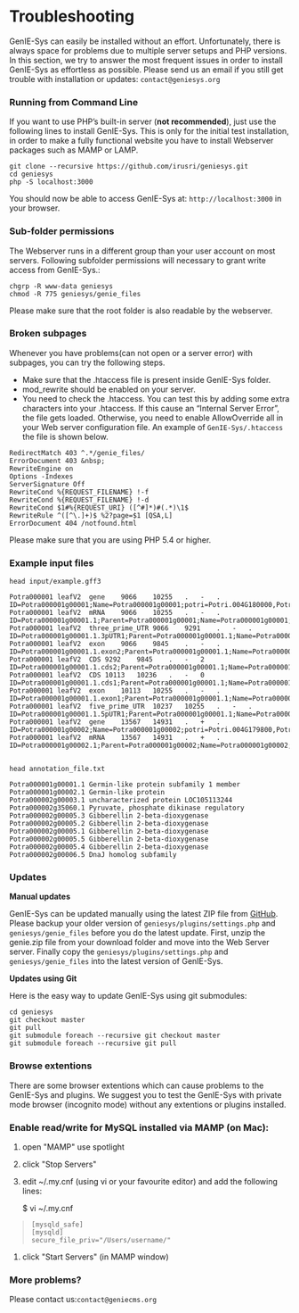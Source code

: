 # Troubleshooting

GenIE-Sys can easily be installed without an effort. Unfortunately, there is always space for problems due to multiple server setups and PHP versions. In this section, we try to answer the most frequent issues in order to install GenIE-Sys as effortless as possible. Please send us an email if you still get trouble with installation or updates: `contact@geniesys.org`

### Running from Command Line

If you want to use PHP’s built-in server \(**not recommended**\), just use the following lines to install GenIE-Sys. This is only for the initial test installation, in order to make a fully functional website you have to install Webserver packages such as MAMP or LAMP.

```text
git clone --recursive https://github.com/irusri/geniesys.git
cd geniesys
php -S localhost:3000
```

You should now be able to access GenIE-Sys at: `http://localhost:3000` in your browser.

### Sub-folder permissions

The Webserver runs in a different group than your user account on most servers. Following subfolder permissions will necessary to grant write access from GenIE-Sys.:

```text
chgrp -R www-data geniesys
chmod -R 775 geniesys/genie_files
```

Please make sure that the root folder is also readable by the webserver.

### Broken subpages

Whenever you have problems\(can not open or a server error\) with subpages, you can try the following steps.

* Make sure that the .htaccess file is present inside GenIE-Sys folder.
* mod\_rewrite should be enabled on your server.
* You need to check the .htaccess. You can test this by adding some extra characters into your .htaccess. If this cause an “Internal Server Error”, the file gets loaded. Otherwise, you need to enable AllowOverride all in your Web server configuration file. An example of `GenIE-Sys/.htaccess` the file is shown below.

```text
RedirectMatch 403 ^.*/genie_files/
ErrorDocument 403 &nbsp;
RewriteEngine on
Options -Indexes
ServerSignature Off
RewriteCond %{REQUEST_FILENAME} !-f
RewriteCond %{REQUEST_FILENAME} !-d
RewriteCond $1#%{REQUEST_URI} ([^#]*)#(.*)\1$
RewriteRule ^([^\.]+)$ %2?page=$1 [QSA,L]
ErrorDocument 404 /notfound.html
```

Please make sure that you are using PHP 5.4 or higher.

### Example input files

`head input/example.gff3`

```text
Potra000001	leafV2	gene	9066	10255	.	-	.	ID=Potra000001g00001;Name=Potra000001g00001;potri=Potri.004G180000,Potri.004G180200
Potra000001	leafV2	mRNA	9066	10255	.	-	.	ID=Potra000001g00001.1;Parent=Potra000001g00001;Name=Potra000001g00001;cdsMD5=71c5f03f2dd2ad2e0e00b15ebe21b14c;primary=TRUE
Potra000001	leafV2	three_prime_UTR	9066	9291	.	-	.	ID=Potra000001g00001.1.3pUTR1;Parent=Potra000001g00001.1;Name=Potra000001g00001.1
Potra000001	leafV2	exon	9066	9845	.	-	.	ID=Potra000001g00001.1.exon2;Parent=Potra000001g00001.1;Name=Potra000001g00001.1
Potra000001	leafV2	CDS	9292	9845	.	-	2	ID=Potra000001g00001.1.cds2;Parent=Potra000001g00001.1;Name=Potra000001g00001.1
Potra000001	leafV2	CDS	10113	10236	.	-	0	ID=Potra000001g00001.1.cds1;Parent=Potra000001g00001.1;Name=Potra000001g00001.1
Potra000001	leafV2	exon	10113	10255	.	-	.	ID=Potra000001g00001.1.exon1;Parent=Potra000001g00001.1;Name=Potra000001g00001.1
Potra000001	leafV2	five_prime_UTR	10237	10255	.	-	.	ID=Potra000001g00001.1.5pUTR1;Parent=Potra000001g00001.1;Name=Potra000001g00001.1
Potra000001	leafV2	gene	13567	14931	.	+	.	ID=Potra000001g00002;Name=Potra000001g00002;potri=Potri.004G179800,Potri.004G179900,Potri.004G180100
Potra000001	leafV2	mRNA	13567	14931	.	+	.	ID=Potra000001g00002.1;Parent=Potra000001g00002;Name=Potra000001g00002;cdsMD5=df49ed7856591c4a62d602fef61c7e37;primary=TRUE


```

`head annotation_file.txt`

```text
Potra000001g00001.1	Germin-like protein subfamily 1 member
Potra000001g00002.1	Germin-like protein
Potra000002g00003.1	uncharacterized protein LOC105113244
Potra000002g35060.1	Pyruvate, phosphate dikinase regulatory
Potra000002g00005.3	Gibberellin 2-beta-dioxygenase
Potra000002g00005.2	Gibberellin 2-beta-dioxygenase
Potra000002g00005.1	Gibberellin 2-beta-dioxygenase
Potra000002g00005.5	Gibberellin 2-beta-dioxygenase
Potra000002g00005.4	Gibberellin 2-beta-dioxygenase
Potra000002g00006.5	DnaJ homolog subfamily
```

### Updates

**Manual updates**

GenIE-Sys can be updated manually using the latest ZIP file from [GitHub](https://github.com/irusri/geniesys/archive/master.zip). Please backup your older version of `geniesys/plugins/settings.php` and `geniesys/genie_files` before you do the latest update. First, unzip the genie.zip file from your download folder and move into the Web Server server. Finally copy the `geniesys/plugins/settings.php` and `geniesys/genie_files` into the latest version of GenIE-Sys.

**Updates using Git**

Here is the easy way to update GenIE-Sys using git submodules:

```text
cd geniesys
git checkout master
git pull
git submodule foreach --recursive git checkout master
git submodule foreach --recursive git pull
```

### Browse extentions

There are  some browser extentions which can cause problems to the GenIE-Sys and plugins. We suggest you to test the GenIE-Sys with private mode browser \(incognito mode\) without any extentions or plugins installed.

### **Enable read/write for MySQL installed via MAMP \(on Mac\):**

1. open "MAMP" use spotlight
2. click "Stop Servers"
3. edit ~/.my.cnf \(using vi or your favourite editor\) and add the following lines:

   $ vi ~/.my.cnf

> ```text
> [mysqld_safe]
> [mysqld]
> secure_file_priv="/Users/username/"
> ```

1. click "Start Servers" \(in MAMP window\)

### More problems?

Please contact us:`contact@geniecms.org`

